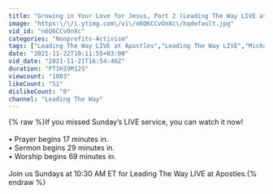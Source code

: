 ```yaml
---
title: "Growing in Your Love for Jesus, Part 2 (Leading The Way LIVE at Apostles)"
image: "https:\/\/i.ytimg.com\/vi\/n6Q6CCvOnXc\/hqdefault.jpg"
vid_id: "n6Q6CCvOnXc"
categories: "Nonprofits-Activism"
tags: ["Leading The Way LIVE at Apostles","Leading The Way LIVE","Michael Youssef"]
date: "2021-11-22T10:11:55+03:00"
vid_date: "2021-11-21T16:54:46Z"
duration: "PT1H19M12S"
viewcount: "1003"
likeCount: "51"
dislikeCount: "0"
channel: "Leading The Way"
---
```

{% raw %}If you missed Sunday’s LIVE service, you can watch it now! <br /><br />• Prayer begins 17 minutes in.<br />• Sermon begins 29 minutes in.<br />• Worship begins 69 minutes in.<br /><br />Join us Sundays at 10:30 AM ET for Leading The Way LIVE at Apostles.{% endraw %}
